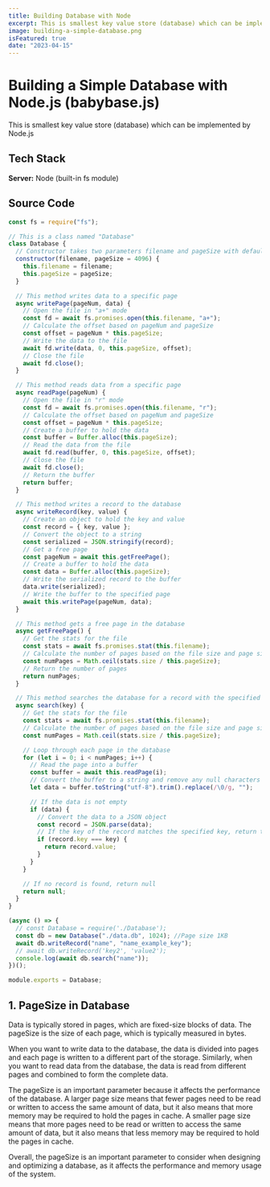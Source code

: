 ```yaml
---
title: Building Database with Node
excerpt: This is smallest key value store (database) which can be implemented by Node!
image: building-a-simple-database.png
isFeatured: true
date: "2023-04-15"
---
```


# Building a Simple Database with Node.js (babybase.js)

This is smallest key value store (database) which can be implemented by Node.js

## Tech Stack

**Server:** Node (built-in fs module)

## Source Code

```javascript
const fs = require("fs");

// This is a class named "Database"
class Database {
  // Constructor takes two parameters filename and pageSize with default value of 4096 (4KB)
  constructor(filename, pageSize = 4096) {
    this.filename = filename;
    this.pageSize = pageSize;
  }

  // This method writes data to a specific page
  async writePage(pageNum, data) {
    // Open the file in "a+" mode
    const fd = await fs.promises.open(this.filename, "a+");
    // Calculate the offset based on pageNum and pageSize
    const offset = pageNum * this.pageSize;
    // Write the data to the file
    await fd.write(data, 0, this.pageSize, offset);
    // Close the file
    await fd.close();
  }

  // This method reads data from a specific page
  async readPage(pageNum) {
    // Open the file in "r" mode
    const fd = await fs.promises.open(this.filename, "r");
    // Calculate the offset based on pageNum and pageSize
    const offset = pageNum * this.pageSize;
    // Create a buffer to hold the data
    const buffer = Buffer.alloc(this.pageSize);
    // Read the data from the file
    await fd.read(buffer, 0, this.pageSize, offset);
    // Close the file
    await fd.close();
    // Return the buffer
    return buffer;
  }

  // This method writes a record to the database
  async writeRecord(key, value) {
    // Create an object to hold the key and value
    const record = { key, value };
    // Convert the object to a string
    const serialized = JSON.stringify(record);
    // Get a free page
    const pageNum = await this.getFreePage();
    // Create a buffer to hold the data
    const data = Buffer.alloc(this.pageSize);
    // Write the serialized record to the buffer
    data.write(serialized);
    // Write the buffer to the specified page
    await this.writePage(pageNum, data);
  }

  // This method gets a free page in the database
  async getFreePage() {
    // Get the stats for the file
    const stats = await fs.promises.stat(this.filename);
    // Calculate the number of pages based on the file size and page size
    const numPages = Math.ceil(stats.size / this.pageSize);
    // Return the number of pages
    return numPages;
  }

  // This method searches the database for a record with the specified key
  async search(key) {
    // Get the stats for the file
    const stats = await fs.promises.stat(this.filename);
    // Calculate the number of pages based on the file size and page size
    const numPages = Math.ceil(stats.size / this.pageSize);

    // Loop through each page in the database
    for (let i = 0; i < numPages; i++) {
      // Read the page into a buffer
      const buffer = await this.readPage(i);
      // Convert the buffer to a string and remove any null characters
      let data = buffer.toString("utf-8").trim().replace(/\0/g, "");

      // If the data is not empty
      if (data) {
        // Convert the data to a JSON object
        const record = JSON.parse(data);
        // If the key of the record matches the specified key, return the value
        if (record.key === key) {
          return record.value;
        }
      }
    }

    // If no record is found, return null
    return null;
  }
}

(async () => {
  // const Database = require('./Database');
  const db = new Database("./data.db", 1024); //Page size 1KB
  await db.writeRecord("name", "name_example_key");
  // await db.writeRecord('key2', 'value2');
  console.log(await db.search("name"));
})();

module.exports = Database;
```

## 1. PageSize in Database

Data is typically stored in pages, which are fixed-size blocks of data. The pageSize is the size of each page, which is typically measured in bytes.

When you want to write data to the database, the data is divided into pages and each page is written to a different part of the storage. Similarly, when you want to read data from the database, the data is read from different pages and combined to form the complete data.

The pageSize is an important parameter because it affects the performance of the database. A larger page size means that fewer pages need to be read or written to access the same amount of data, but it also means that more memory may be required to hold the pages in cache. A smaller page size means that more pages need to be read or written to access the same amount of data, but it also means that less memory may be required to hold the pages in cache.

Overall, the pageSize is an important parameter to consider when designing and optimizing a database, as it affects the performance and memory usage of the system.
